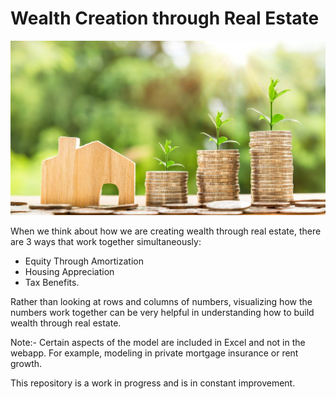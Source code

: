 # Wealth Creation through Real Estate

![Wealth Creation](static/images/real_estate.jpg)


When we think about how we are creating wealth through real estate, there are 3 ways that work together simultaneously:
  * Equity Through Amortization
  * Housing Appreciation
  * Tax Benefits. 
  
Rather than looking at rows and columns of numbers, visualizing how the numbers work together can be very helpful in understanding how to build wealth through real estate.


Note:- Certain aspects of the model are included in Excel and not in the webapp. For example, modeling in private mortgage insurance or rent growth.

This repository is a work in progress and is in constant improvement.



